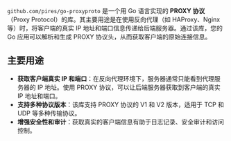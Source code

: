 `github.com/pires/go-proxyproto` 是一个用 Go 语言实现的 **PROXY 协议**（Proxy Protocol）的库。其主要用途是在使用反向代理（如 HAProxy、Nginx 等）时，将客户端的真实 IP 地址和端口信息传递给后端服务器。通过该库，您的 Go 应用可以解析和生成 PROXY 协议头，从而获取客户端的原始连接信息。

## **主要用途**

- **获取客户端真实 IP 和端口**：在反向代理环境下，服务器通常只能看到代理服务器的 IP 地址。使用 PROXY 协议，可以让后端服务器获取到客户端的真实 IP 地址和端口。
- **支持多种协议版本**：该库支持 PROXY 协议的 V1 和 V2 版本，适用于 TCP 和 UDP 等多种传输协议。
- **增强安全性和审计**：获取真实的客户端信息有助于日志记录、安全审计和访问控制。

